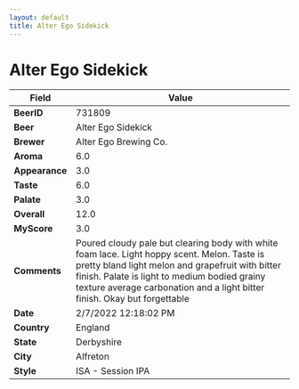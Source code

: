 ```yaml
---
layout: default
title: Alter Ego Sidekick
---
```


# Alter Ego Sidekick

| Field         | Value     |
|---------------|-----------|
| **BeerID** | 731809 |
| **Beer** | Alter Ego Sidekick |
| **Brewer** | Alter Ego Brewing Co. |
| **Aroma** | 6.0 |
| **Appearance** | 3.0 |
| **Taste** | 6.0 |
| **Palate** | 3.0 |
| **Overall** | 12.0 |
| **MyScore** | 3.0 |
| **Comments** | Poured cloudy pale but clearing body with white foam lace. Light hoppy scent. Melon. Taste is pretty bland light melon and grapefruit with bitter finish. Palate is light to medium bodied grainy texture average carbonation and a light bitter finish. Okay but forgettable |
| **Date** | 2/7/2022 12:18:02 PM |
| **Country** | England |
| **State** | Derbyshire |
| **City** | Alfreton |
| **Style** | ISA - Session IPA |
